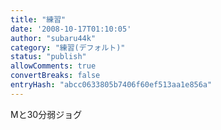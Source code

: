 ```yaml
---
title: "練習"
date: '2008-10-17T01:10:05'
author: "subaru44k"
category: "練習(デフォルト)"
status: "publish"
allowComments: true
convertBreaks: false
entryHash: "abcc0633805b7406f60ef513aa1e856a"
---
```

Mと30分弱ジョグ
